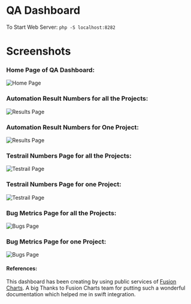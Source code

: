 # QA Dashboard
To Start Web Server: `php -S localhost:8282`



# Screenshots

### Home Page of QA Dashboard:
![Home Page](screenshots/index.png "Home Page")

### Automation Result Numbers for all the Projects:
![Results Page](screenshots/results1.png "Automation Result Numbers for all the Projects")

### Automation Result Numbers for One Project:
![Results Page](screenshots/results2.png "Automation Result Numbers for one Project")

### Testrail Numbers Page for all the Projects:
![Testrail Page](screenshots/testrail1.png "Testrail Numbers Page for all the Projects")

### Testrail Numbers Page for one Project:
![Testrail Page](screenshots/testrail2.png "Testrail Numbers Page for one Project")

### Bug Metrics Page for all the Projects:
![Bugs Page](screenshots/bugs1.png "Bug Metrics Page for all the Projects")

### Bug Metrics Page for one Project:
![Bugs Page](screenshots/bugs2.png "Bug Metrics Page for one Project")


#### References:
This dashboard has been creating by using public services of [Fusion Charts](https://www.fusioncharts.com/).
A big Thanks to Fusion Charts team for putting such a wonderful documentation which helped me in swift integration.